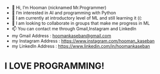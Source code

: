- 👋 Hi, I’m Hooman (nicknamed Mr.Programmer)
- 👀 I’m interested in AI and programming with Python
- 🌱 I am currently at introductory level of ML and still learning it ((:
- 💞️ I am looking to collaborate in groups that make me progress in ML
- 📫 You can contact me through Gmail,Instagram and LinkedIn
- my Gmail Address : hoomankaseban@gmail.com  
- my Instagram Address : https://www.instagram.com/hooman_kaseban  
- my LinkedIn Address : https://www.linkedin.com/in/hoomankaseban
# I LOVE PROGRAMMING!
<!---
hoomankaseban/hoomankaseban is a ✨ special ✨ repository because its `README.md` (this file) appears on your GitHub profile.
You can click the Preview link to take a look at your changes.
--->
